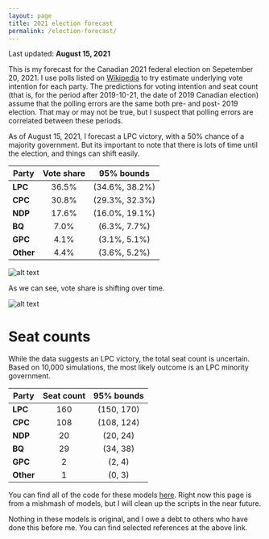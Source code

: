 ```yaml
---
layout: page
title: 2021 election forecast
permalink: /election-forecast/
---
```


Last updated: __August 15, 2021__

This is my forecast for the Canadian 2021 federal election on Sepetember 20, 2021. I use polls listed on [Wikipedia](https://en.wikipedia.org/wiki/Opinion_polling_for_the_2021_Canadian_federal_election) to try estimate underlying vote intention for each party. The predictions for voting intention and seat count (that is, for the period after 2019-10-21, the date of 2019 Canadian election) assume that the polling errors are the same both pre- and post- 2019 election. That may or may not be true, but I suspect that polling errors are correlated between these periods.

As of August 15, 2021, I forecast a LPC victory, with a 50% chance of a majority government. But its important to note that there is lots of time until the election, and things can shift easily. 

|**Party**    | **Vote share**  | **95% bounds**     |
|-------------|:---------------:|:------------------:|
|**LPC**      | 36.5%           | (34.6%, 38.2%)     |
|**CPC**      | 30.8%           | (29.3%, 32.3%)     |
|**NDP**      | 17.6%           | (16.0%, 19.1%)     |
|**BQ**       | 7.0%            | (6.3%, 7.7%)       |
|**GPC**      | 4.1%            | (3.1%, 5.1%)       |
|**Other**    | 4.4%            | (3.6%, 5.2%)       |

![alt text](https://github.com/sjwild/Canandian_Election_2021/raw/main/can_vote_intention_on_election_date.png "Density plot of estimated vote share per party.")

As we can see, vote share is shifting over time. 

![alt text](https://github.com/sjwild/Canandian_Election_2021/raw/main/can_vote_intention_2019_2021.png "Vote share of Canadian parties from 2019 to 2021.")

# Seat counts

While the data suggests an LPC victory, the total seat count is uncertain. Based on 10,000 simulations, the most likely outcome is an LPC minority government.

|**Party**    | **Seat count**  | **95% bounds**     |
|-------------|:---------------:|:------------------:|
|**LPC**      | 160             | (150, 170)         |
|**CPC**      | 108             | (108, 124)         |
|**NDP**      | 20              | (20, 24)           |
|**BQ**       | 29              | (34, 38)           |
|**GPC**      | 2               | (2, 4)             |
|**Other**    | 1               | (0, 3)             |


You can find all of the code for these models [here](https://github.com/sjwild/Canandian_Election_2021/raw/main/can_vote_intention_on_election_date.png). Right now this page is from a mishmash of models, but I will clean up the scripts in the near future. 

Nothing in these models is original, and I owe a debt to others who have done this before me. You can find selected references at the above link.
